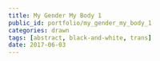 ```yaml
---
title: My Gender My Body 1
public_id: portfolio/my_gender_my_body_1
categories: drawn
tags: [abstract, black-and-white, trans]
date: 2017-06-03
---
```

